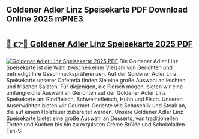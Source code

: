 ## Goldener Adler Linz Speisekarte PDF Download Online 2025 mPNE3

# <h2><a href="http://gccr17.nevu.top/?p=Goldener+Adler+Linz+Speisekarte">🔗 👉🔴 Goldener Adler Linz Speisekarte 2025 PDF</a></h2>

[![Goldener Adler Linz Speisekarte 2025 PDF](https://i.imgur.com/dBaPXMq.png)](http://gccr17.nevu.top/?p=Goldener+Adler+Linz+Speisekarte)
Die Goldener Adler Linz Speisekarte ist die Wahl zwischen einer Vielzahl von Gerichten und befriedigt Ihre Geschmackspräferenzen. Auf der Goldener Adler Linz Speisekarte unserer Cafeteria finden Sie eine große Auswahl an leichten und frischen Salaten. Für diejenigen, die Fleisch mögen, bieten wir eine umfangreiche Auswahl an Gerichten auf der Goldener Adler Linz Speisekarte an: Rindfleisch, Schweinefleisch, Huhn und Fisch. Unseren Auserwählten bieten wir Gourmet-Gerichte wie Schaschlik und Steak an, die auf einem Holzfeuer zubereitet werden. Unsere Goldener Adler Linz Speisekarte bietet eine große Auswahl an Desserts, von traditionellen Torten und Kuchen bis hin zu exquisiten Crème Brûlée und Schokoladen-Fan-Si.
